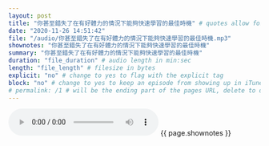 ```yaml
---
layout: post
title: "你甚至錯失了在有好體力的情況下能夠快速學習的最佳時機" # quotes allow forbidden characters like the colon
date: "2020-11-26 14:51:42"
file: "/audio/你甚至錯失了在有好體力的情況下能夠快速學習的最佳時機.mp3"
shownotes: "你甚至錯失了在有好體力的情況下能夠快速學習的最佳時機"
summary: "你甚至錯失了在有好體力的情況下能夠快速學習的最佳時機"
duration: "file_duration" # audio length in min:sec
length: "file_length" # filesize in bytes
explicit: "no" # change to yes to flag with the explicit tag
block: "no" # change to yes to keep an episode from showing up in iTunes
# permalink: /1 # will be the ending part of the pages URL, delete to default to the title
---
```


<audio controls>
<source src="{{site.url}}{{site.baseurl}}{{ page.file }}" type="audio/x-mp3">
Your browser does not support the audio element.
</audio>
{{ page.shownotes }}
